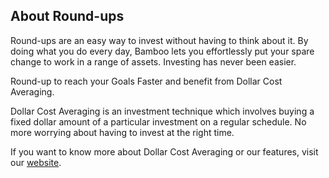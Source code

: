 ## About Round-ups

Round-ups are an easy way to invest without having to think about it. By doing what you do every day, Bamboo lets you effortlessly put your spare change to work in a range of assets. Investing has never been easier.

Round-up to reach your Goals Faster and benefit from Dollar Cost Averaging. 

Dollar Cost Averaging is an investment technique which involves buying a fixed dollar amount of a particular investment on a regular schedule. No more worrying about having to invest at the right time.

If you want to know more about Dollar Cost Averaging or our features, visit our [website](https://www.getbamboo.io/blog/dollar-cost-averaging-101/).
